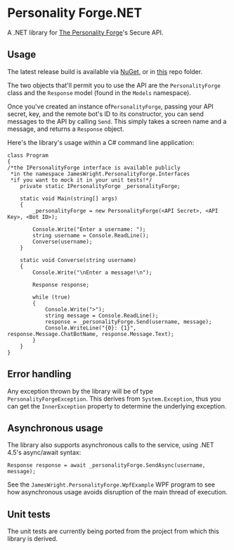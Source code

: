 # Personality Forge.NET

A .NET library for [The Personality Forge](http://www.personalityforge.com/)'s Secure API.

## Usage

The latest release build is available via [NuGet](https://www.nuget.org/packages/JamesWright.PersonalityForge/), or in [this](https://github.com/jamesseanwright/personality-forge-.net/tree/master/JamesWright.PersonalityForge/bin/Release) repo folder.

The two objects that'll permit you to use the API are the `PersonalityForge` class and the `Response` model (found in the `Models` namespace).

Once you've created an instance of`PersonalityForge`, passing your API secret, key, and the remote bot's ID to its constructor, you can send messages to the API by calling `Send`. This simply takes a screen name and a message, and returns a `Response` object.

Here's the library's usage within a C# command line application:

    class Program
    {
	/*the IPersonalityForge interface is available publicly
	 *in the namespace JamesWright.PersonalityForge.Interfaces
	 *if you want to mock it in your unit tests!*/
        private static IPersonalityForge _personalityForge;

        static void Main(string[] args)
        {
            _personalityForge = new PersonalityForge(<API Secret>, <API Key>, <Bot ID>);

            Console.Write("Enter a username: ");
            string username = Console.ReadLine();
            Converse(username);
        }

        static void Converse(string username)
        {
            Console.Write("\nEnter a message!\n");

            Response response;

            while (true)
            {
                Console.Write(">");
                string message = Console.ReadLine();
                response = _personalityForge.Send(username, message);
                Console.WriteLine("{0}: {1}", response.Message.ChatBotName, response.Message.Text);
            }
        }
    }

## Error handling

Any exception thrown by the library will be of type `PersonalityForgeException`. This derives from `System.Exception`, thus you can get the `InnerException` property to determine the underlying exception.

## Asynchronous usage

The library also supports asynchronous calls to the service, using .NET 4.5's async/await syntax:

	Response response = await _personalityForge.SendAsync(username, message);

See the `JamesWright.PersonalityForge.WpfExample` WPF program to see how asynchronous usage avoids disruption of the main thread of execution.

## Unit tests

The unit tests are currently being ported from the project from which this library is derived.
